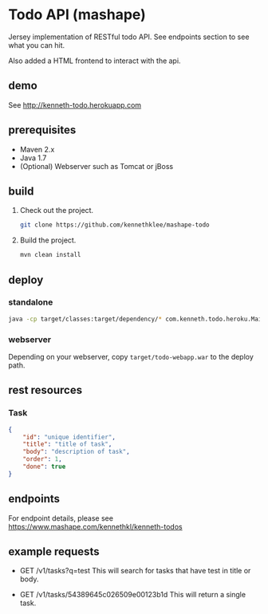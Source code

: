 Todo API (mashape)
==================

Jersey implementation of RESTful todo API. See endpoints section to see what you can hit.

Also added a HTML frontend to interact with the api.

demo
----
See http://kenneth-todo.herokuapp.com


prerequisites
-------------
* Maven 2.x
* Java 1.7
* (Optional) Webserver such as Tomcat or jBoss


build
-----

1. Check out the project.
   ```bash
   git clone https://github.com/kennethklee/mashape-todo
   ```

2. Build the project.
   ```bash
   mvn clean install
   ```


deploy
------

### standalone
```bash
java -cp target/classes:target/dependency/* com.kenneth.todo.heroku.Main
```

### webserver
Depending on your webserver, copy `target/todo-webapp.war` to the deploy path.


rest resources
--------------

### Task
```json
{
	"id": "unique identifier",
	"title": "title of task",
	"body": "description of task",
	"order": 1,
	"done": true
}
```


endpoints
---------

For endpoint details, please see https://www.mashape.com/kennethkl/kenneth-todos


example requests
----------------

* GET /v1/tasks?q=test
  This will search for tasks that have test in title or body.

* GET /v1/tasks/54389645c026509e00123b1d
  This will return a single task.

